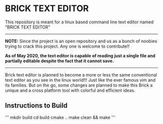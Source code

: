 # BRICK TEXT EDITOR
This repository is meant for a linux based command line text editor named "BRICK TEXT EDITOR"
***
**NOTE:** Since the project is an open repository and us as a bunch of noobies trying to crack this project. Any one is welcome to contribute!!

**As of May 2020, the text editor is capable of reading just a single file and partially editable despite the fact that it cannot save.**
***
Brick text editor is planned to become a more or less the same conventional text editor as you see in the linux world!!! Just like the ever
famous vim and its families. But on the go, some changes are planned to make this Brick a unique and a cross platform tool with colorful and efficient ideas. 

## Instructions to Build

'''
mkdir build
cd build
cmake ..
make clean && make
'''

